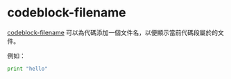 # codeblock-filename

[codeblock-filename](https://www.npmjs.com/package/gitbook-plugin-codeblock-filename) 可以為代碼添加一個文件名，以便顯示當前代碼段屬於的文件。

例如：

```python:hello.py
print "hello"
```
